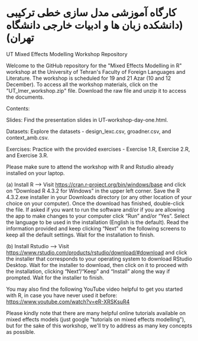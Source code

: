 # کارگاه آموزشی مدل سازی خطی ترکیبی (دانشکده زبان ها و ادبیات خارجی دانشگاه تهران)

UT Mixed Effects Modelling Workshop Repository

Welcome to the GitHub repository for the "Mixed Effects Modelling in R" workshop at the University of Tehran's Faculty of Foreign Languages and Literature. The workshop is scheduled for 19 and 21 Azar (10 and 12 December). To access all the workshop materials, click on the "UT_lmer_workshop.zip" file. Download the raw file and unzip it to access the documents.


Contents:

Slides: Find the presentation slides in UT-workshop-day-one.html.

Datasets: Explore the datasets - design_lexc.csv, groadner.csv, and context_amb.csv.

Exercises: Practice with the provided exercises - Exercise 1.R, Exercise 2.R, and Exercise 3.R.

Please make sure to attend the workshop with R and Rstudio already installed on your laptop.

(a) Install R --> Visit https://cran.r-project.org/bin/windows/base and click on “Download R 4.3.2 for Windows” in the upper left corner. Save the R 4.3.2.exe installer in your Downloads directory (or any other location of your choice on your computer). Once the download has finished, double-click the file. If asked if you want to run the software and/or if you are allowing the app to make changes to your computer click “Run” and/or “Yes”. Select the language to be used in the installation (English is the default). Read the information provided and keep clicking “Next” on the following screens to keep all the default settings. Wait for the installation to finish.

(b) Install Rstudio --> Visit https://www.rstudio.com/products/rstudio/download/#download and click the installer that corresponds to your operating system to download RStudio Desktop. Wait for the installer to download, then click on it to proceed with the installation, clicking “Next”/“Keep” and “Install” along the way if prompted. Wait for the installer to finish.

You may also find the following YouTube video helpful to get you started with R, in case you have never used it before: https://www.youtube.com/watch?v=eR-XRSKsuR4

Please kindly note that there are many helpful online tutorials available on mixed effects models (just google "tutorials on mixed effects modelling"), but for the sake of this workshop, we'll try to address as many key concepts as possible.

